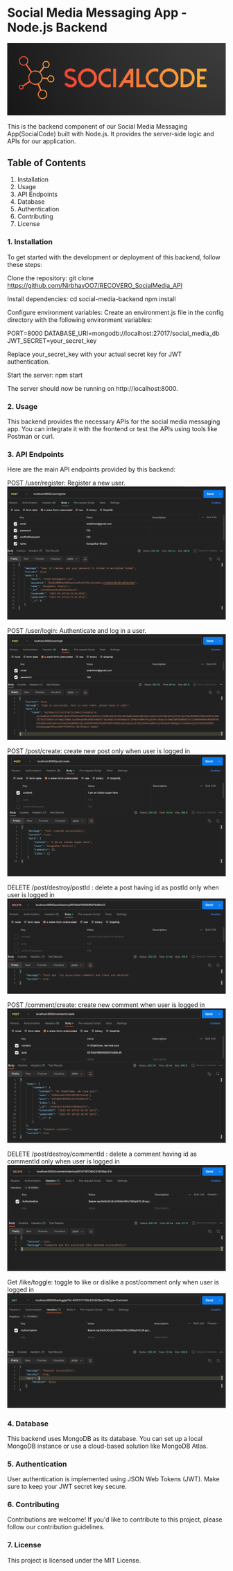 # Social Media Messaging App - Node.js Backend

![App Logo](./assets/Images/SocialCode.png)

This is the backend component of our Social Media Messaging App(SocialCode) built with Node.js. It provides the server-side logic and APIs for our application.

## Table of Contents
1. Installation
2. Usage
3. API Endpoints
4. Database
5. Authentication
6. Contributing
7. License

### 1. Installation

To get started with the development or deployment of this backend, follow these steps:

Clone the repository:
git clone https://github.com/NirbhayOO7/RECOVERO_SocialMedia_API

Install dependencies:
cd social-media-backend
npm install


Configure environment variables:
Create an environment.js file in the config directory with the following environment variables:

PORT=8000
DATABASE_URI=mongodb://localhost:27017/social_media_db
JWT_SECRET=your_secret_key

Replace your_secret_key with your actual secret key for JWT authentication.

Start the server:
npm start

The server should now be running on http://localhost:8000.

### 2.  Usage
This backend provides the necessary APIs for the social media messaging app. You can integrate it with the frontend or test the APIs using tools like Postman or curl.

### 3.  API Endpoints
Here are the main API endpoints provided by this backend:

POST /user/register: Register a new user.
![Register User](./assets/Images/Register%20user.png)

POST /user/login: Authenticate and log in a user.
![Login User](./assets/Images/Login%20user.png)

POST /post/create: create new post only when user is logged in
![Create Post](./assets/Images/Create%20post.png)

DELETE /post/destroy/postId : delete a post having id as postId only when user is logged in
![Delete Post](./assets/Images/Delete%20%20post.png)

POST /comment/create: create new comment when user is logged in
![Create Comment](./assets/Images/Create%20comment.png)

DELETE /post/destroy/commentId : delete a comment having id as commentId only when user is logged in
![Delete Comment](./assets/Images/Delete%20%20comment.png)

Get /like/toggle: toggle to like or dislike a post/comment only when user is logged in
![Toggle Like](./assets/Images/Toggle%20Like.png)


### 4. Database
This backend uses MongoDB as its database. You can set up a local MongoDB instance or use a cloud-based solution like MongoDB Atlas.

### 5.  Authentication
User authentication is implemented using JSON Web Tokens (JWT). Make sure to keep your JWT secret key secure.

### 6.  Contributing
Contributions are welcome! If you'd like to contribute to this project, please follow our contribution guidelines.

### 7. License
This project is licensed under the MIT License.




